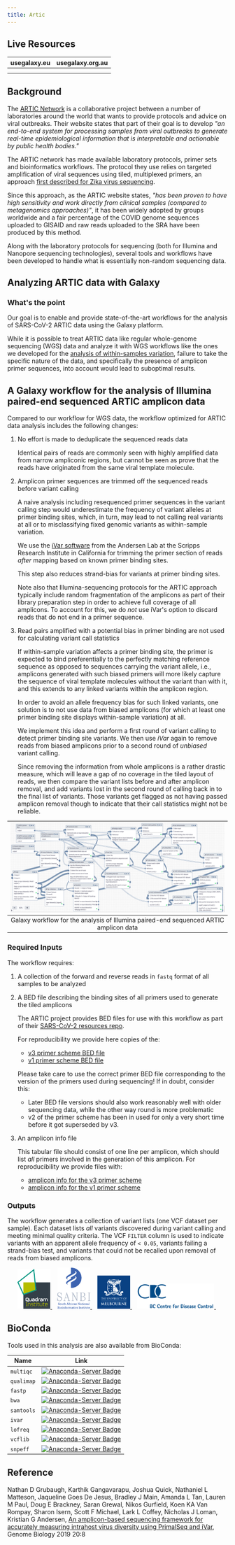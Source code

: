 ```yaml
---
title: Artic
---
```


## Live Resources

| usegalaxy.eu | usegalaxy.org.au |
|:--------:|:------------:|
| <FlatShield label="data" message="view" href="https://usegalaxy.eu/library/list#folders/F2a32545de855d335" alt="Raw data" /> | |
| <FlatShield label="workflow" message="run" href="https://usegalaxy.eu/u/wolfgang-maier/w/covid-19-variation-analysis-on-artic-pe-data" alt="Galaxy workflow" /> | <FlatShield label="workflow" message="run" href="https://usegalaxy.org.au/u/pvanheus/w/imported-covid-19-amplicon-artic" alt="Galaxy workflow" />  |


## Background

The [ARTIC Network](https://artic.network) is a collaborative project between a number of laboratories around the world that wants to provide protocols and advice on viral outbreaks. Their website states that part of their goal is to develop *"an end-to-end system for processing samples from viral outbreaks to generate real-time epidemiological information that is interpretable and actionable by public health bodies."*

The ARTIC network has made available laboratory protocols, primer sets and bioinformatics workflows. The protocol they use relies on targeted amplification of viral sequences using tiled, multiplexed primers, an approach [first described for Zika virus sequencing](https://www.nature.com/articles/nprot.2017.066).

Since this approach, as the ARTIC website states, *"has been proven to have high sensitivity and work directly from clinical samples (compared to metagenomics approaches)"*, it has been widely adopted by groups worldwide and a fair percentage of the COVID genome sequences uploaded to GISAID and raw reads uploaded to the SRA have been produced by this method.

Along with the laboratory protocols for sequencing (both for Illumina and Nanopore sequencing technologies), several tools and workflows have been developed to handle what is essentially non-random sequencing data.

## Analyzing ARTIC data with Galaxy

### What's the point

Our goal is to enable and provide state-of-the-art workflows for the analysis of SARS-CoV-2 ARTIC data using the Galaxy platform.

While it is possible to treat ARTIC data like regular whole-genome sequencing (WGS) data and analyze it with WGS workflows like the ones we developed for the [analysis of within-samples variation](../genomics/4-Variation/), failure to take the specific nature of the data, and specifically the presence of amplicon primer sequences, into account would lead to suboptimal results.

## A Galaxy workflow for the analysis of Illumina paired-end sequenced ARTIC amplicon data

Compared to our workflow for WGS data, the workflow optimized for ARTIC data analysis includes the following changes:

1. No effort is made to deduplicate the sequenced reads data

   Identical pairs of reads are commonly seen with highly amplified data from narrow ampliconic regions, but cannot be seen as prove that the reads have originated from the same viral template molecule.

2. Amplicon primer sequences are trimmed off the sequenced reads before variant calling

   A naive analysis including resequenced primer sequences in the variant calling step would underestimate the frequency of variant alleles at primer binding sites, which, in turn, may lead to not calling real variants at all or to misclassifying fixed genomic variants as within-sample variation.

   We use the [iVar software](https://andersen-lab.github.io/ivar/html/) from the Andersen Lab at the
Scripps Research Institute in California for trimming the primer section of reads *after* mapping based on known primer binding sites.

   This step also reduces strand-bias for variants at primer binding sites.

   Note also that Illumina-sequencing protocols for the ARTIC approach typically include random fragmentation of the amplicons as part of their library preparation step in order to achieve full coverage of all amplicons.
   To account for this, we do *not* use iVar's option to discard reads that do not end in a primer sequence.

3. Read pairs amplified with a potential bias in primer binding are not used for calculating variant call statistics

   If within-sample variation affects a primer binding site, the primer is expected to bind preferentially to the perfectly matching reference sequence as opposed to sequences carrying the variant allele, i.e., amplicons generated with such biased primers will more likely capture the sequence of viral template molecules without the variant than with it, and this extends to any linked variants within the amplicon region.

   In order to avoid an allele frequency bias for such linked variants, one solution is to not use data from biased
   amplicons (for which at least one primer binding site displays within-sample variation) at all.

   We implement this idea and perform a first round of variant calling to detect primer binding site variants. We then use *iVar* again to remove reads from biased amplicons prior to a second round of *unbiased* variant calling.

   Since removing the information from whole amplicons is a rather drastic measure, which will leave a gap of no coverage in the tiled layout of reads, we then compare the variant lists before and after amplicon removal, and add variants lost in the second round of calling back in to the final list of variants. Those variants get flagged as not having passed amplicon removal though to indicate that their call statistics might not be reliable.

| ![](./img/wf.png) |
|:------------------:|
| Galaxy workflow for the analysis of Illumina paired-end sequenced ARTIC amplicon data |

### Required Inputs

The workflow requires:

1. A collection of the forward and reverse reads in `fastq` format of all samples to be analyzed

2. A BED file describing the binding sites of all primers used to generate the tiled amplicons

   The ARTIC project provides BED files for use with this workflow as part of their [SARS-CoV-2 resources repo](https://github.com/artic-network/artic-ncov2019/tree/master/primer_schemes/nCoV-2019).
   
   For reproducibility we provide here copies of the:
   
   - [v3 primer scheme BED file](nCoV-2019_v3.bed)
   - [v1 primer scheme BED file](nCoV-2019_v1.bed)

   Please take care to use the correct primer BED file corresponding to the version of the primers used during sequencing! If in doubt, consider this:
   
   - Later BED file versions should also work reasonably well with older sequencing data, while the other way round is more problematic
   - v2 of the primer scheme has been in used for only a very short time before it got superseded by v3.

3. An amplicon info file

   This tabular file should consist of one line per amplicon, which should list *all* primers involved in the generation of this amplicon. For reproducibility we provide files with:
   
   - [amplicon info for the v3 primer scheme](ARTIC_SARS_CoV-2_amplicon_info_v3.tsv)
   - [amplicon info for the v1 primer scheme](ARTIC_SARS_CoV-2_amplicon_info_v1.tsv)

### Outputs

The workflow generates a collection of variant lists (one VCF dataset per sample).
Each dataset lists *all* variants discovered during variant calling and meeting minimal quality criteria.
The VCF `FILTER` column is used to indicate variants with an apparent allele frequency of `< 0.05`, variants failing a strand-bias test, and variants that could not be recalled upon removal of reads from biased amplicons.


<p align="center">
    <a href="https://quadram.ac.uk">         <img src="img/quadram-logo.png" width="15%" alt="Quadram Institute" /> </a> &nbsp;&nbsp;
    <a href="https://www.sanbi.ac.za">       <img src="img/sanbi-logo.png" width="15%" alt="South African National Bioinformatics Institute (SANBI, UWC)" /> </a> &nbsp;&nbsp;
    <a href="https://www.unimelb.edu.au">    <img src="img/uni-melbourne-logo.png" width="15%" alt="University of Melbourne" /> </a> &nbsp;&nbsp;
    <a href="https://bccdc.ca">              <img src="img/bc-cdc-logo.png" width="35%" alt="BC CDC" /> </a> &nbsp;
</p>

## BioConda

Tools used in this analysis are also available from BioConda:

| Name | Link |
|------|----------------|
| `multiqc` | [![Anaconda-Server Badge](https://anaconda.org/bioconda/multiqc/badges/version.svg)](https://anaconda.org/bioconda/multiqc) |
| `qualimap` | [![Anaconda-Server Badge](https://anaconda.org/bioconda/qualimap/badges/version.svg)](https://anaconda.org/bioconda/qualimap) |
| `fastp` | [![Anaconda-Server Badge](https://anaconda.org/bioconda/fastp/badges/version.svg)](https://anaconda.org/bioconda/fastp) |
| `bwa` | [![Anaconda-Server Badge](https://anaconda.org/bioconda/bwa/badges/version.svg)](https://anaconda.org/bioconda/bwa) |
| `samtools` | [![Anaconda-Server Badge](https://anaconda.org/bioconda/samtools/badges/version.svg)](https://anaconda.org/bioconda/samtools) |
| `ivar` | [![Anaconda-Server Badge](https://anaconda.org/bioconda/ivar/badges/version.svg)](https://anaconda.org/bioconda/ivar) |
| `lofreq` | [![Anaconda-Server Badge](https://anaconda.org/bioconda/lofreq/badges/version.svg)](https://anaconda.org/bioconda/lofreq) |
| `vcflib` | [![Anaconda-Server Badge](https://anaconda.org/bioconda/vcflib/badges/version.svg)](https://anaconda.org/bioconda/vcflib) |
| `snpeff` | [![Anaconda-Server Badge](https://anaconda.org/bioconda/snpeff/badges/version.svg)](https://anaconda.org/bioconda/snpeff) |

## Reference

Nathan D Grubaugh, Karthik Gangavarapu, Joshua Quick, Nathaniel L Matteson, Jaqueline Goes De Jesus, Bradley J Main, Amanda L Tan, Lauren M Paul, Doug E Brackney,
Saran Grewal, Nikos Gurfield, Koen KA Van Rompay, Sharon Isern, Scott F Michael, Lark L Coffey, Nicholas J Loman, Kristian G Andersen,
[An amplicon-based sequencing framework for accurately measuring intrahost virus diversity using PrimalSeq and iVar](https://doi.org/10.1101/383513), Genome Biology 2019 20:8

